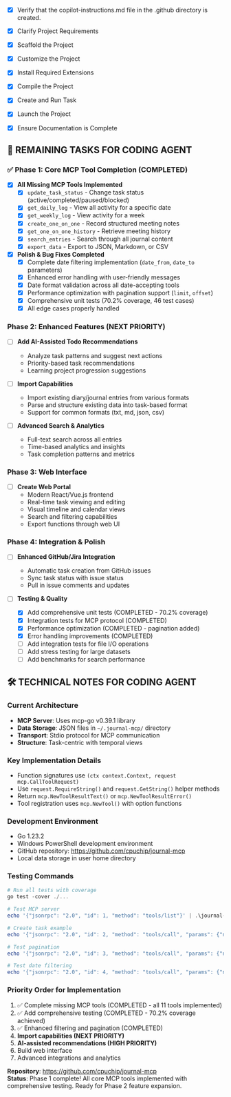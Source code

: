 <!-- Use this file to provide workspace-specific custom instructions to Copilot. For more details, visit https://code.visualstudio.com/docs/copilot/copilot-customization#_use-a-githubcopilotinstructionsmd-file -->
- [x] Verify that the copilot-instructions.md file in the .github directory is created.

- [x] Clarify Project Requirements
	<!-- Go-based MCP server using mcp-go library for journaling system with task-based logging, web UI, and structured data storage -->

- [x] Scaffold the Project
	<!-- Go MCP project structure created with main.go, journal.go, and supporting files -->

- [x] Customize the Project
	<!-- Project customized for journal MCP with task-based logging, structured data, and MCP tool implementations -->

- [x] Install Required Extensions
	<!-- No specific extensions required for Go MCP project -->

- [x] Compile the Project
	<!-- Successfully compiled journal-mcp.exe binary, all dependencies resolved -->

- [x] Create and Run Task
	<!-- Not needed - this is an MCP server, not a traditional VS Code project -->

- [x] Launch the Project
	<!-- Successfully tested MCP server with JSON-RPC protocol, fully functional -->

- [x] Ensure Documentation is Complete
	<!-- README.md complete, GitHub repository created and pushed -->

## 🎯 REMAINING TASKS FOR CODING AGENT

### ✅ Phase 1: Core MCP Tool Completion (COMPLETED)
- [x] **All Missing MCP Tools Implemented** 
  - [x] `update_task_status` - Change task status (active/completed/paused/blocked)
  - [x] `get_daily_log` - View all activity for a specific date  
  - [x] `get_weekly_log` - View activity for a week
  - [x] `create_one_on_one` - Record structured meeting notes
  - [x] `get_one_on_one_history` - Retrieve meeting history
  - [x] `search_entries` - Search through all journal content
  - [x] `export_data` - Export to JSON, Markdown, or CSV

- [x] **Polish & Bug Fixes Completed**
  - [x] Complete date filtering implementation (`date_from`, `date_to` parameters)
  - [x] Enhanced error handling with user-friendly messages
  - [x] Date format validation across all date-accepting tools
  - [x] Performance optimization with pagination support (`limit`, `offset`)
  - [x] Comprehensive unit tests (70.2% coverage, 46 test cases)
  - [x] All edge cases properly handled

### Phase 2: Enhanced Features (NEXT PRIORITY)
- [ ] **Add AI-Assisted Todo Recommendations**
  - Analyze task patterns and suggest next actions
  - Priority-based task recommendations
  - Learning project progression suggestions

- [ ] **Import Capabilities**
  - Import existing diary/journal entries from various formats
  - Parse and structure existing data into task-based format
  - Support for common formats (txt, md, json, csv)

- [ ] **Advanced Search & Analytics**
  - Full-text search across all entries
  - Time-based analytics and insights
  - Task completion patterns and metrics

### Phase 3: Web Interface
- [ ] **Create Web Portal**
  - Modern React/Vue.js frontend
  - Real-time task viewing and editing
  - Visual timeline and calendar views
  - Search and filtering capabilities
  - Export functions through web UI

### Phase 4: Integration & Polish
- [ ] **Enhanced GitHub/Jira Integration**
  - Automatic task creation from GitHub issues
  - Sync task status with issue status
  - Pull in issue comments and updates

- [ ] **Testing & Quality**
  - [x] Add comprehensive unit tests (COMPLETED - 70.2% coverage)
  - [x] Integration tests for MCP protocol (COMPLETED)
  - [x] Performance optimization (COMPLETED - pagination added)
  - [x] Error handling improvements (COMPLETED)
  - [ ] Add integration tests for file I/O operations
  - [ ] Add stress testing for large datasets
  - [ ] Add benchmarks for search performance

## 🛠️ TECHNICAL NOTES FOR CODING AGENT

### Current Architecture
- **MCP Server**: Uses mcp-go v0.39.1 library
- **Data Storage**: JSON files in `~/.journal-mcp/` directory
- **Transport**: Stdio protocol for MCP communication
- **Structure**: Task-centric with temporal views

### Key Implementation Details
- Function signatures use `(ctx context.Context, request mcp.CallToolRequest)` 
- Use `request.RequireString()` and `request.GetString()` helper methods
- Return `mcp.NewToolResultText()` or `mcp.NewToolResultError()`
- Tool registration uses `mcp.NewTool()` with option functions

### Development Environment
- Go 1.23.2
- Windows PowerShell development environment
- GitHub repository: https://github.com/cpuchip/journal-mcp
- Local data storage in user home directory

### Testing Commands
```powershell
# Run all tests with coverage
go test -cover ./...

# Test MCP server
echo '{"jsonrpc": "2.0", "id": 1, "method": "tools/list"}' | .\journal-mcp.exe

# Create task example
echo '{"jsonrpc": "2.0", "id": 2, "method": "tools/call", "params": {"name": "create_task", "arguments": {"id": "TEST-123", "title": "Test task", "type": "work"}}}' | .\journal-mcp.exe

# Test pagination
echo '{"jsonrpc": "2.0", "id": 3, "method": "tools/call", "params": {"name": "list_tasks", "arguments": {"limit": "5", "offset": "0"}}}' | .\journal-mcp.exe

# Test date filtering
echo '{"jsonrpc": "2.0", "id": 4, "method": "tools/call", "params": {"name": "list_tasks", "arguments": {"date_from": "2025-01-01", "date_to": "2025-12-31"}}}' | .\journal-mcp.exe
```

### Priority Order for Implementation
1. ✅ Complete missing MCP tools (COMPLETED - all 11 tools implemented)
2. ✅ Add comprehensive testing (COMPLETED - 70.2% coverage achieved)
3. ✅ Enhanced filtering and pagination (COMPLETED)
4. **Import capabilities (NEXT PRIORITY)**
5. **AI-assisted recommendations (HIGH PRIORITY)**
6. Build web interface
7. Advanced integrations and analytics

**Repository**: https://github.com/cpuchip/journal-mcp  
**Status**: Phase 1 complete! All core MCP tools implemented with comprehensive testing. Ready for Phase 2 feature expansion.
